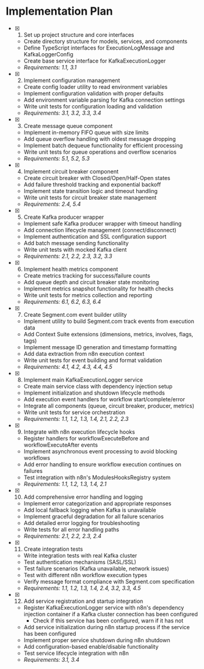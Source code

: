 # Implementation Plan

- [x] 1. Set up project structure and core interfaces
  - Create directory structure for models, services, and components
  - Define TypeScript interfaces for ExecutionLogMessage and KafkaLoggerConfig
  - Create base service interface for KafkaExecutionLogger
  - _Requirements: 1.1, 3.1_

- [x] 2. Implement configuration management
  - Create config loader utility to read environment variables
  - Implement configuration validation with proper defaults
  - Add environment variable parsing for Kafka connection settings
  - Write unit tests for configuration loading and validation
  - _Requirements: 3.1, 3.2, 3.3, 3.4_

- [x] 3. Create message queue component
  - Implement in-memory FIFO queue with size limits
  - Add queue overflow handling with oldest message dropping
  - Implement batch dequeue functionality for efficient processing
  - Write unit tests for queue operations and overflow scenarios
  - _Requirements: 5.1, 5.2, 5.3_

- [x] 4. Implement circuit breaker component
  - Create circuit breaker with Closed/Open/Half-Open states
  - Add failure threshold tracking and exponential backoff
  - Implement state transition logic and timeout handling
  - Write unit tests for circuit breaker state management
  - _Requirements: 2.4, 5.4_

- [x] 5. Create Kafka producer wrapper
  - Implement safe Kafka producer wrapper with timeout handling
  - Add connection lifecycle management (connect/disconnect)
  - Implement authentication and SSL configuration support
  - Add batch message sending functionality
  - Write unit tests with mocked Kafka client
  - _Requirements: 2.1, 2.2, 2.3, 3.2, 3.3_

- [x] 6. Implement health metrics component
  - Create metrics tracking for success/failure counts
  - Add queue depth and circuit breaker state monitoring
  - Implement metrics snapshot functionality for health checks
  - Write unit tests for metrics collection and reporting
  - _Requirements: 6.1, 6.2, 6.3, 6.4_

- [x] 7. Create Segment.com event builder utility
  - Implement utility to build Segment.com track events from execution data
  - Add Context Suite extensions (dimensions, metrics, involves, flags, tags)
  - Implement message ID generation and timestamp formatting
  - Add data extraction from n8n execution context
  - Write unit tests for event building and format validation
  - _Requirements: 4.1, 4.2, 4.3, 4.4, 4.5_

- [x] 8. Implement main KafkaExecutionLogger service
  - Create main service class with dependency injection setup
  - Implement initialization and shutdown lifecycle methods
  - Add execution event handlers for workflow start/complete/error
  - Integrate all components (queue, circuit breaker, producer, metrics)
  - Write unit tests for service orchestration
  - _Requirements: 1.1, 1.2, 1.3, 1.4, 2.1, 2.2, 2.3_

- [x] 9. Integrate with n8n execution lifecycle hooks
  - Register handlers for workflowExecuteBefore and workflowExecuteAfter events
  - Implement asynchronous event processing to avoid blocking workflows
  - Add error handling to ensure workflow execution continues on failures
  - Test integration with n8n's ModulesHooksRegistry system
  - _Requirements: 1.1, 1.2, 1.3, 1.4, 2.1_

- [x] 10. Add comprehensive error handling and logging
  - Implement error categorization and appropriate responses
  - Add local fallback logging when Kafka is unavailable
  - Implement graceful degradation for all failure scenarios
  - Add detailed error logging for troubleshooting
  - Write tests for all error handling paths
  - _Requirements: 2.1, 2.2, 2.3, 2.4_

- [x] 11. Create integration tests
  - Write integration tests with real Kafka cluster
  - Test authentication mechanisms (SASL/SSL)
  - Test failure scenarios (Kafka unavailable, network issues)
  - Test with different n8n workflow execution types
  - Verify message format compliance with Segment.com specification
  - _Requirements: 1.1, 1.2, 1.3, 1.4, 2.4, 3.2, 3.3, 4.5_

- [x] 12. Add service registration and startup integration
  - Register KafkaExecutionLogger service with n8n's dependency injection container if a Kafka cluster connection has been configured
	- Check if this service has been configured, warn if it has not
  - Add service initialization during n8n startup process if the service has been configured
  - Implement proper service shutdown during n8n shutdown
  - Add configuration-based enable/disable functionality
  - Test service lifecycle integration with n8n
  - _Requirements: 3.1, 3.4_